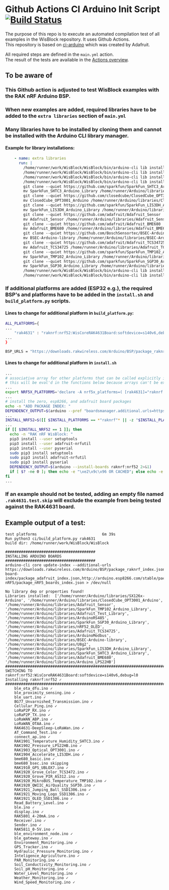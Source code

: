 # Github Actions CI Arduino Init Script [![Build Status](https://travis-ci.com/adafruit/travis-ci-arduino.svg?branch=master)](https://travis-ci.com/adafruit/travis-ci-arduino)

The purpose of this repo is to execute an automated compilation test of all examples in the WisBlock repository. It uses Github Actions.    
This repository is based on [ci-arduino](https://github.com/adafruit/ci-arduino) which was created by Adafruit. 

All required steps are defined in the `main.yml` action.  
The result of the tests are available in the [Actions overview](https://github.com/RAKWireless/WisBlock/actions).

## To be aware of

### This Github action is adjusted to test WisBlock examples with the RAK nRF Arduino BSP.

### When new examples are added, required libraries have to be added to the `extra libraries` section of `main.yml`  

### Many libraries have to be installed by cloning them and cannot be installed with the Arduino CLI library manager.

#### Example for library installations:
```yml  
    - name: extra libraries
      run: |
        /home/runner/work/WisBlock/WisBlock/bin/arduino-cli lib install SX126x-Arduino
        /home/runner/work/WisBlock/WisBlock/bin/arduino-cli lib install Arduino_LPS22HB
        /home/runner/work/WisBlock/WisBlock/bin/arduino-cli lib install ArduinoRS485
        /home/runner/work/WisBlock/WisBlock/bin/arduino-cli lib install ArduinoModbus
        git clone --quiet https://github.com/sparkfun/SparkFun_SHTC3_Arduino_Library
        mv SparkFun_SHTC3_Arduino_Library /home/runner/Arduino/libraries/SparkFun_SHTC3_Arduino_Library
        git clone --quiet https://github.com/closedcube/ClosedCube_OPT3001_Arduino
        mv ClosedCube_OPT3001_Arduino /home/runner/Arduino/libraries/ClosedCube_OPT3001_Arduino
        git clone --quiet https://github.com/sparkfun/SparkFun_LIS3DH_Arduino_Library
        mv SparkFun_LIS3DH_Arduino_Library /home/runner/Arduino/libraries/SparkFun_LIS3DH_Arduino_Library
        git clone --quiet https://github.com/adafruit/Adafruit_Sensor
        mv Adafruit_Sensor /home/runner/Arduino/libraries/Adafruit_Sensor
        git clone --quiet https://github.com/adafruit/Adafruit_BME680
        mv Adafruit_BME680 /home/runner/Arduino/libraries/Adafruit_BME680
        git clone --quiet https://github.com/BoschSensortec/BSEC-Arduino-library
        mv BSEC-Arduino-library /home/runner/Arduino/libraries/BSEC-Arduino-library
        git clone --quiet https://github.com/adafruit/Adafruit_TCS34725
        mv Adafruit_TCS34725 /home/runner/Arduino/libraries/Adafruit_TCS34725
        git clone --quiet https://github.com/sparkfun/SparkFun_TMP102_Arduino_Library
        mv SparkFun_TMP102_Arduino_Library /home/runner/Arduino/libraries/SparkFun_TMP102_Arduino_Library
        git clone --quiet https://github.com/sparkfun/SparkFun_SGP30_Arduino_Library
        mv SparkFun_SGP30_Arduino_Library /home/runner/Arduino/libraries/SparkFun_SGP30_Arduino_Library
        /home/runner/work/WisBlock/WisBlock/bin/arduino-cli lib install U8g2
        /home/runner/work/WisBlock/WisBlock/bin/arduino-cli lib install nRF52_OLED
```

### If additional platforms are added (ESP32 e.g.), the required BSP's and platforms have to be added in the `install.sh` and `build_platform.py` scripts.  
  
#### Lines to change for additional platform in `build_platform.py`:  
```sh  
ALL_PLATFORMS={
...
    "rak4631" : "raknrf:nrf52:WisCoreRAK4631Board:softdevice=s140v6,debug=l0",
...
}

BSP_URLS = "https://downloads.rakwireless.com/Arduino/BSP/package_raknrf_index.json,https://adafruit.github.io/arduino-board-index/package_adafruit_index.json,http://arduino.esp8266.com/stable/package_esp8266com_index.json,https://dl.espressif.com/dl/package_esp32_index.json,https://sandeepmistry.github.io/arduino-nRF5/package_nRF5_boards_index.json"

```

#### Lines to change for additional platform in `install.sh`  
```sh
...
# associative array for other platforms that can be called explicitly in .travis.yml configs
# this will be eval'd in the functions below because arrays can't be exported
...
export NRF5X_PLATFORMS='declare -A nrf5x_platforms=( [rak4631]="raknrf:nrf52:WisCoreRAK4631Board:softdevice=s140v6,debug=l0")'
...
# install the zero, esp8266, and adafruit board packages
echo -n "ADD PACKAGE INDEX: "
DEPENDENCY_OUTPUT=$(arduino --pref "boardsmanager.additional.urls=https://downloads.rakwireless.com/Arduino/BSP/package_raknrf_index.json,http://arduino.esp8266.com/stable/package_esp8266com_index.json,https://dl.espressif.com/dl/package_esp32_index.json" --save-prefs 2>&1)
...
INSTALL_NRF52=$([[ $INSTALL_PLATFORMS == *"raknrf"* || -z "$INSTALL_PLATFORMS" ]] && echo 1 || echo 0)
...
if [[ $INSTALL_NRF52 == 1 ]]; then
  echo -n "RAK nRF WisBlock: "
  pip3 install --user setuptools
  pip3 install --user adafruit-nrfutil
  pip3 install --user pyserial
  sudo pip3 install setuptools
  sudo pip3 install adafruit-nrfutil
  sudo pip3 install pyserial
  DEPENDENCY_OUTPUT=$(arduino --install-boards raknrf:nrf52 2>&1)
  if [ $? -ne 0 ]; then echo -e "\xe2\x9c\x96 OR CACHED"; else echo -e """$GREEN""\xe2\x9c\x93"; fi
fi
...
```

### If an example should not be tested, adding an empty file named `.rak4631.test.skip` will exclude the example from being tested against the RAK4631 board.

## Example output of a test:
```log
test platforms                             6m 39s
Run python3 ci/build_platform.py rak4631
build dir: /home/runner/work/WisBlock/WisBlock

########################################
INSTALLING ARDUINO BOARDS
########################################
arduino-cli core update-index --additional-urls https://downloads.rakwireless.com/Arduino/BSP/package_raknrf_index.json,https://adafruit.github.io/arduino-board-index/package_adafruit_index.json,http://arduino.esp8266.com/stable/package_esp8266com_index.json,https://dl.espressif.com/dl/package_esp32_index.json,https://sandeepmistry.github.io/arduino-nRF5/package_nRF5_boards_index.json > /dev/null

No library dep or properties found!
Libraries installed:  ['/home/runner/Arduino/libraries/SX126x-Arduino', '/home/runner/Arduino/libraries/ClosedCube_OPT3001_Arduino', '/home/runner/Arduino/libraries/Adafruit_Sensor', '/home/runner/Arduino/libraries/SparkFun_TMP102_Arduino_Library', '/home/runner/Arduino/libraries/Adafruit_Test_Library', '/home/runner/Arduino/libraries/ArduinoRS485', '/home/runner/Arduino/libraries/SparkFun_SGP30_Arduino_Library', '/home/runner/Arduino/libraries/nRF52_OLED', '/home/runner/Arduino/libraries/Adafruit_TCS34725', '/home/runner/Arduino/libraries/ArduinoModbus', '/home/runner/Arduino/libraries/BSEC-Arduino-library', '/home/runner/Arduino/libraries/U8g2', '/home/runner/Arduino/libraries/SparkFun_LIS3DH_Arduino_Library', '/home/runner/Arduino/libraries/SparkFun_SHTC3_Arduino_Library', '/home/runner/Arduino/libraries/Adafruit_BME680', '/home/runner/Arduino/libraries/Arduino_LPS22HB']
################################################################################
SWITCHING TO raknrf:nrf52:WisCoreRAK4631Board:softdevice=s140v6,debug=l0
Installing raknrf:nrf52 ✓
################################################################################
	ble_ota_dfu.ino ✓
	ble_proximity_sensing.ino ✓
	ble_uart.ino ✓
	BG77_Unvarnished_Transmission.ino ✓
	Cellular_Ping.ino ✓
	LoRaP2P_RX.ino ✓
	LoRaP2P_TX.ino ✓
	LoRaWAN_ABP.ino ✓
	LoRaWAN_OTAA.ino ✓
	RAK4631-DeepSleep-LoRaWan.ino ✓
	AT_Command_Test.ino ✓
	connect_ap.ino ✓
	RAK1901_Temperature_Humidity_SHTC3.ino ✓
	RAK1902_Pressure_LPS22HB.ino ✓
	RAK1903_Optical_OPT3001.ino ✓
	RAK1904_Accelerate_LIS3DH.ino ✓
	bme680_basic.ino ✓
	bme680_bsec.ino skipping
	RAK1910_GPS_UBLOX7.ino ✓
	RAK1920_Grove_Color_TCS3472.ino ✓
	RAK1920_Grove_PIR_AS312.ino ✓
	RAK1920_MikroBUS_Temperature_TMP102.ino ✓
	RAK1920_QWIIC_AirQuality_SGP30.ino ✓
	RAK1921_Jumping_Ball_SSD1306.ino ✓
	RAK1921_Moving_Logo_SSD1306.ino ✓
	RAK1921_OLED_SSD1306.ino ✓
	Read_Battery_Level.ino ✓
	ble.ino ✓
	display.ino ✓
	RAK5801_4-20mA.ino ✓
	Receiver.ino ✓
	Sender.ino ✓
	RAK5811_0-5V.ino ✓
	ble_environment_node.ino ✓
	ble_gateway.ino ✓
	Environment_Monitoring.ino ✓
	GPS_Tracker.ino ✓
	Hydraulic_Pressure_Monitoring.ino ✓
	Inteligence_Agriculture.ino ✓
	PAR_Monitoring.ino ✓
	Soil_Conductivity_Monitoring.ino ✓
	Soil_pH_Monitoring.ino ✓
	Water_Level_Monitoring.ino ✓
	Weather_Monitoring.ino ✓
	Wind_Speed_Monitoring.ino ✓
```